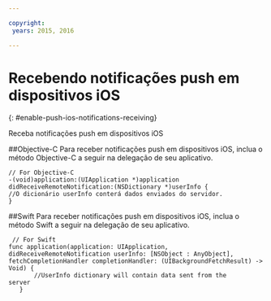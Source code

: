 ```yaml
---

copyright:
 years: 2015, 2016

---
```


# Recebendo notificações push em dispositivos iOS
{: #enable-push-ios-notifications-receiving}

Receba notificações push em dispositivos iOS

##Objective-C
Para receber notificações push em dispositivos iOS, inclua o método
Objective-C a seguir na delegação de seu aplicativo.

```
// For Objective-C
-(void)application:(UIApplication *)application didReceiveRemoteNotification:(NSDictionary *)userInfo {
//O dicionário userInfo conterá dados enviados do servidor.
}
```

##Swift
Para receber notificações push em dispositivos iOS, inclua o método Swift a seguir
na delegação de seu aplicativo.

```
 // For Swift
func application(application: UIApplication, didReceiveRemoteNotification userInfo: [NSObject : AnyObject], fetchCompletionHandler completionHandler: (UIBackgroundFetchResult) -> Void) {
       //UserInfo dictionary will contain data sent from the
server
   }
```

